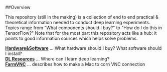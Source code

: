 ##Overview

This repository (still in the making) is a collection of end to end practical & theoretical information needed to conduct deep learning experiments. Topics range from "What components should I buy?" to "How do I do this in TensorFlow?" Note that for the most part this repository acts like a hub: it points to good information sources which helps solve problems.

**[Hardware&Software](https://github.com/kyeokabe/notes/blob/master/Hardware%26Software.md)** ...  What hardware should I buy? What software should I install?  
**[DL Resources](https://github.com/kyeokabe/notes/blob/master/DL%20Resources.md)** ... Where can I learn deep learning?    
**[FarmVNC](https://github.com/kyeokabe/notes/blob/master/FarmVNC.md)** ... describes how to make a Mac to corn VNC connection  

 
